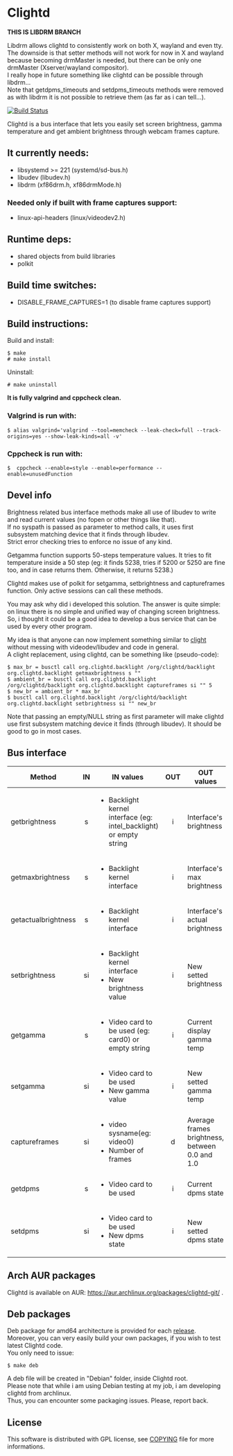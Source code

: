 # Clightd

**THIS IS LIBDRM BRANCH**

Libdrm allows clightd to consistently work on both X, wayland and even tty.  
The downside is that setter methods will not work for now in X and wayland because becoming drmMaster is needed, but there can be only one drmMaster (Xserver/wayland compositor).  
I really hope in future something like clightd can be possible through libdrm...  
Note that getdpms_timeouts and setdpms_timeouts methods were removed as with libdrm it is not possible to retrieve them (as far as i can tell...).  

[![Build Status](https://travis-ci.org/FedeDP/Clightd.svg?branch=master)](https://travis-ci.org/FedeDP/Clightd)

Clightd is a bus interface that lets you easily set screen brightness, gamma temperature and get ambient brightness through webcam frames capture.

## It currently needs:
* libsystemd >= 221 (systemd/sd-bus.h)
* libudev (libudev.h)
* libdrm (xf86drm.h, xf86drmMode.h)

### Needed only if built with frame captures support:
* linux-api-headers (linux/videodev2.h)

## Runtime deps:
* shared objects from build libraries
* polkit

## Build time switches:
* DISABLE_FRAME_CAPTURES=1 (to disable frame captures support)

## Build instructions:
Build and install:

    $ make
    # make install

Uninstall:

    # make uninstall

**It is fully valgrind and cppcheck clean.**  

### Valgrind is run with:

    $ alias valgrind='valgrind --tool=memcheck --leak-check=full --track-origins=yes --show-leak-kinds=all -v'

### Cppcheck is run with:

    $  cppcheck --enable=style --enable=performance --enable=unusedFunction

## Devel info
Brightness related bus interface methods make all use of libudev to write and read current values (no fopen or other things like that).  
If no syspath is passed as parameter to method calls, it uses first subsystem matching device that it finds through libudev.  
Strict error checking tries to enforce no issue of any kind.  

Getgamma function supports 50-steps temperature values. It tries to fit temperature inside a 50 step (eg: it finds 5238, tries if 5200 or 5250 are fine too, and in case returns them. Otherwise, it returns 5238.)  

Clightd makes use of polkit for setgamma, setbrightness and captureframes function. Only active sessions can call these methods.  

You may ask why did i developed this solution. The answer is quite simple: on linux there is no simple and unified way of changing screen brightness.  
So, i thought it could be a good idea to develop a bus service that can be used by every other program.  

My idea is that anyone can now implement something similar to [clight](https://github.com/FedeDP/Clight) without messing with videodev/libudev and code in general.  
A clight replacement, using clightd, can be something like (pseudo-code):

    $ max_br = busctl call org.clightd.backlight /org/clightd/backlight org.clightd.backlight getmaxbrightness s ""
    $ ambient_br = busctl call org.clightd.backlight /org/clightd/backlight org.clightd.backlight captureframes si "" 5
    $ new_br = ambient_br * max_br
    $ busctl call org.clightd.backlight /org/clightd/backlight org.clightd.backlight setbrightness si "" new_br

Note that passing an empty/NULL string as first parameter will make clightd use first subsystem matching device it finds (through libudev). It should be good to go in most cases.

## Bus interface
| Method | IN | IN values | OUT | OUT values | Polkit restricted |
|-|:-:|-|:-:|-|:-:|
| getbrightness | s | <ul><li>Backlight kernel interface (eg: intel_backlight) or empty string</li></ul> | i | Interface's brightness | |
| getmaxbrightness | s | <ul><li>Backlight kernel interface</li></ul> | i | Interface's max brightness | |
| getactualbrightness | s | <ul><li>Backlight kernel interface</li></ul> | i | Interface's actual brightness | |
| setbrightness | si | <ul><li>Backlight kernel interface</li><li>New brightness value</li></ul>| i | New setted brightness |✔|
| getgamma | s | <ul><li>Video card to be used (eg: card0) or empty string</li></ul> | i | Current display gamma temp | |
| setgamma | si | <ul><li>Video card to be used</li><li>New gamma value</li></ul> | i | New setted gamma temp |✔|
| captureframes | si | <ul><li>video sysname(eg: video0)</li><li>Number of frames</li></ul> | d | Average frames brightness, between 0.0 and 1.0 | ✔ |
| getdpms | s | <ul><li>Video card to be used</li></ul> | i | Current dpms state | |
| setdpms | si | <ul><li>Video card to be used</li><li>New dpms state</li></ul> | i | New setted dpms state | ✔ |

## Arch AUR packages
Clightd is available on AUR: https://aur.archlinux.org/packages/clightd-git/ .

## Deb packages
Deb package for amd64 architecture is provided for each [release](https://github.com/FedeDP/Clightd/releases).  
Moreover, you can very easily build your own packages, if you wish to test latest Clightd code.  
You only need to issue:

    $ make deb

A deb file will be created in "Debian" folder, inside Clightd root.  
Please note that while i am using Debian testing at my job, i am developing clightd from archlinux.  
Thus, you can encounter some packaging issues. Please, report back.  

## License
This software is distributed with GPL license, see [COPYING](https://github.com/FedeDP/Clightd/blob/master/COPYING) file for more informations.
